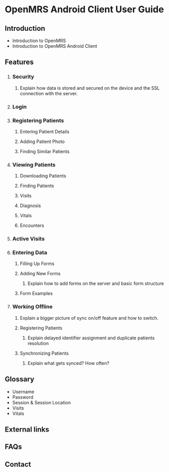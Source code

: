 # OpenMRS Android Client User Guide

## Introduction

* Introduction to OpenMRS
* Introduction to OpenMRS Android Client



## Features

1. ### Security

   1. Explain how data is stored and secured on the device and the SSL connection with the server.
2. ### Login
3. ### Registering Patients

   1. Entering Patient Details

   2. Adding Patient Photo

   3. Finding Similar Patients
4. ### Viewing Patients

   1. Downloading Patients

   2. Finding Patients

   3. Visits

   4. Diagnosis

   5. Vitals

   6. Encounters
5. ### Active Visits
6. ### Entering Data

   1. Filling Up Forms

   2. Adding New Forms

      1. Explain how to add forms on the server and basic form structure 

   3. Form Examples
7. ### Working Offline

   1. Explain a bigger picture of sync on/off feature and how to switch.

   2. Registering Patients

      1. Explain delayed identifier assignment and duplicate patients resolution

   3. Synchronizing Patients

      1. Explain what gets synced? How often?

## Glossary

* Username
* Password
* Session & Session Location
* Visits
* Vitals

## External links

## FAQs

## Contact



